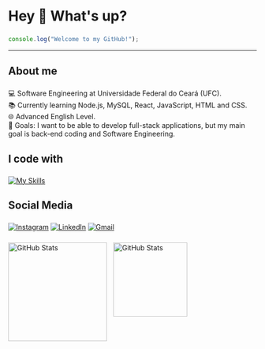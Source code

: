 # Hey 👋 What's up?

###

```js
console.log("Welcome to my GitHub!");
```
<hr>

###

<h2 align="left">About me</h2>

###

<p align="left">💻 Software Engineering at Universidade Federal do Ceará (UFC).<br>📚 Currently learning Node.js, MySQL, React, JavaScript, HTML and CSS.<br>🌐 Advanced English Level.<br>🎯 Goals: I want to be able to develop full-stack applications, but my main goal is back-end coding and Software Engineering.</p>

###

<h2 align="left">I code with</h2>

###

[![My Skills](https://skillicons.dev/icons?i=nodejs,mysql,html,css,js,git,github,react,sequelize,vscode,netlify)](https://skillicons.dev)

###

<h2 align="left">Social Media</h2>

###

[![Instagram](https://skillicons.dev/icons?i=instagram)](https://instagram.com/eduucavalcante__)
[![LinkedIn](https://skillicons.dev/icons?i=linkedin)](https://www.linkedin.com/in/eduardo-cavalcante-dev)
[![Gmail](https://skillicons.dev/icons?i=gmail)](mailto:eduardo.cavalcante.contact@gmail.com)

###

<p>
  <img 
    align="left" 
    alt="GitHub Stats" 
    height="200" 
    style="padding-right: 10px;" 
    src="https://github-readme-stats.vercel.app/api?username=eduucavalcante&show_icons=true&theme=tokyonight&include_all_commits=true&locale=pt-br" 
  />

<img 
      align="left" 
      alt="GitHub Stats" 
      height="150" 
      src="https://github-readme-stats.vercel.app/api/top-langs/?username=eduucavalcante&theme=tokyonight&layout=compact&custom_title=Tecnologias&langs_count=9" 
  />

</p>
